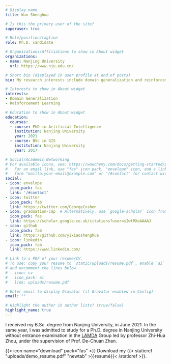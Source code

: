 ```yaml
---
# Display name
title: Wan Shenghua

# Is this the primary user of the site?
superuser: true

# Role/position/tagline
role: Ph.D. candidate

# Organizations/Affiliations to show in About widget
organizations:
- name: Nanjing University
  url: https://www.nju.edu.cn/

# Short bio (displayed in user profile at end of posts)
bio: My research interests include domain generalization and reinforcement learning

# Interests to show in About widget
interests:
- Domain Generalization
- Reinforcement Learning

# Education to show in About widget
education:
  courses:
  - course: PhD in Artificial Intelligence
    institution: Nanjing University
    year: 2021
  - course: BSc in GIS
    institution: Nanjing University
    year: 2017

# Social/Academic Networking
# For available icons, see: https://wowchemy.com/docs/getting-started/page-builder/#icons
#   For an email link, use "fas" icon pack, "envelope" icon, and a link in the
#   form "mailto:your-email@example.com" or "/#contact" for contact widget.
social:
- icon: envelope
  icon_pack: fas
  link: '/#contact'
- icon: twitter
  icon_pack: fab
  link: https://twitter.com/GeorgeCushen
- icon: graduation-cap  # Alternatively, use `google-scholar` icon from `ai` icon pack
  icon_pack: fas
  link: https://scholar.google.co.uk/citations?user=sIwtMXoAAAAJ
- icon: github
  icon_pack: fab
  link: https://github.com/yixiaoshenghua
- icon: linkedin
  icon_pack: fab
  link: https://www.linkedin.com/

# Link to a PDF of your resume/CV.
# To use: copy your resume to `static/uploads/resume.pdf`, enable `ai` icons in `params.toml`, 
# and uncomment the lines below.
# - icon: cv
#   icon_pack: ai
#   link: uploads/resume.pdf

# Enter email to display Gravatar (if Gravatar enabled in Config)
email: ""

# Highlight the author in author lists? (true/false)
highlight_name: true
---
```


I received my B.Sc. degree from Nanjing University, in June 2021. In the same year, I was admitted to study for a Ph.D. degree in Nanjing University without entrance examination in the [LAMDA](http://www.lamda.nju.edu.cn/) Group led by professor Zhi-Hua Zhou, under the supervision of Prof. De-Chuan Zhan.

{{< icon name="download" pack="fas" >}} Download my {{< staticref "uploads/demo_resume.pdf" "newtab" >}}resumé{{< /staticref >}}.
